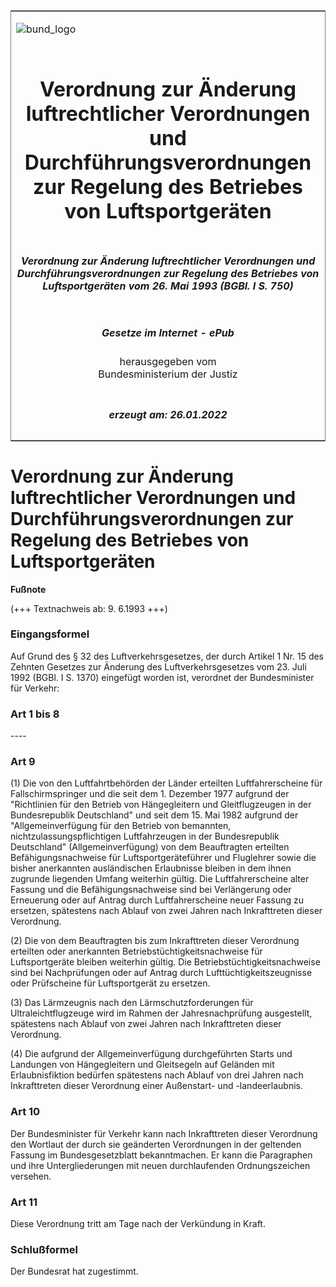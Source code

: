 <span id="DECKBLATT.html"></span>

<table border="0" frame="border" width="100%">

<tr valign="top">

<td align="left">

![bund\_logo](BfJ_2021_Web_de_de.gif)

</td>

<td align="right">

 

</td>

</tr>

<tr align="center" valign="middle">

<td colspan="2">

# Verordnung zur Änderung luftrechtlicher Verordnungen und Durchführungsverordnungen zur Regelung des Betriebes von Luftsportgeräten

</td>

</tr>

<tr align="center" valign="middle">

<td colspan="2">

##### Verordnung zur Änderung luftrechtlicher Verordnungen und Durchführungsverordnungen zur Regelung des Betriebes von Luftsportgeräten vom 26. Mai 1993 (BGBl. I S. 750)

</td>

</tr>

<tr align="center" valign="middle">

<td colspan="2">

  
  

##### Gesetze im Internet - ePub  
  
herausgegeben vom  
Bundesministerium der Justiz

</td>

</tr>

<tr align="center" valign="bottom">

<td colspan="2">

  
  

##### erzeugt am: 26.01.2022

</td>

</tr>

</table>

<span id="BJNR075000993.html"></span>

# Verordnung zur Änderung luftrechtlicher Verordnungen und Durchführungsverordnungen zur Regelung des Betriebes von Luftsportgeräten

<div>

  
**Fußnote**

<div class="jnhtml">

<div>

<div class="jurAbsatz">

(+++ Textnachweis ab: 9. 6.1993 +++)

</div>

</div>

</div>

</div>

<span id="BJNR075000993BJNE000100307.html"></span>

### Eingangsformel  

<div>

<div class="jnhtml">

<div>

<div class="jurAbsatz">

Auf Grund des § 32 des Luftverkehrsgesetzes, der durch Artikel 1 Nr. 15
des Zehnten Gesetzes zur Änderung des Luftverkehrsgesetzes vom 23. Juli
1992 (BGBl. I S. 1370) eingefügt worden ist, verordnet der
Bundesminister für Verkehr:

</div>

</div>

</div>

</div>

<span id="BJNR075000993BJNE000200307.html"></span>

### Art 1 bis 8  
\----

<span id="BJNR075000993BJNE000300307.html"></span>

### Art 9  

<div>

<div class="jnhtml">

<div>

<div class="jurAbsatz">

(1) Die von den Luftfahrtbehörden der Länder erteilten Luftfahrerscheine
für Fallschirmspringer und die seit dem 1. Dezember 1977 aufgrund der
"Richtlinien für den Betrieb von Hängegleitern und Gleitflugzeugen in
der Bundesrepublik Deutschland" und seit dem 15. Mai 1982 aufgrund der
"Allgemeinverfügung für den Betrieb von bemannten,
nichtzulassungspflichtigen Luftfahrzeugen in der Bundesrepublik
Deutschland" (Allgemeinverfügung) von dem Beauftragten erteilten
Befähigungsnachweise für Luftsportgeräteführer und Fluglehrer sowie die
bisher anerkannten ausländischen Erlaubnisse bleiben in dem ihnen
zugrunde liegenden Umfang weiterhin gültig. Die Luftfahrerscheine alter
Fassung und die Befähigungsnachweise sind bei Verlängerung oder
Erneuerung oder auf Antrag durch Luftfahrerscheine neuer Fassung zu
ersetzen, spätestens nach Ablauf von zwei Jahren nach Inkrafttreten
dieser Verordnung.

</div>

<div class="jurAbsatz">

(2) Die von dem Beauftragten bis zum Inkrafttreten dieser Verordnung
erteilten oder anerkannten Betriebstüchtigkeitsnachweise für
Luftsportgeräte bleiben weiterhin gültig. Die
Betriebstüchtigkeitsnachweise sind bei Nachprüfungen oder auf Antrag
durch Lufttüchtigkeitszeugnisse oder Prüfscheine für Luftsportgerät zu
ersetzen.

</div>

<div class="jurAbsatz">

(3) Das Lärmzeugnis nach den Lärmschutzforderungen für
Ultraleichtflugzeuge wird im Rahmen der Jahresnachprüfung ausgestellt,
spätestens nach Ablauf von zwei Jahren nach Inkrafttreten dieser
Verordnung.

</div>

<div class="jurAbsatz">

(4) Die aufgrund der Allgemeinverfügung durchgeführten Starts und
Landungen von Hängegleitern und Gleitsegeln auf Geländen mit
Erlaubnisfiktion bedürfen spätestens nach Ablauf von drei Jahren nach
Inkrafttreten dieser Verordnung einer Außenstart- und -landeerlaubnis.

</div>

</div>

</div>

</div>

<span id="BJNR075000993BJNE000400307.html"></span>

### Art 10  

<div>

<div class="jnhtml">

<div>

<div class="jurAbsatz">

Der Bundesminister für Verkehr kann nach Inkrafttreten dieser Verordnung
den Wortlaut der durch sie geänderten Verordnungen in der geltenden
Fassung im Bundesgesetzblatt bekanntmachen. Er kann die Paragraphen und
ihre Untergliederungen mit neuen durchlaufenden Ordnungszeichen
versehen.

</div>

</div>

</div>

</div>

<span id="BJNR075000993BJNE000500307.html"></span>

### Art 11  

<div>

<div class="jnhtml">

<div>

<div class="jurAbsatz">

Diese Verordnung tritt am Tage nach der Verkündung in Kraft.

</div>

</div>

</div>

</div>

<span id="BJNR075000993BJNE000600307.html"></span>

### Schlußformel  

<div>

<div class="jnhtml">

<div>

<div class="jurAbsatz">

Der Bundesrat hat zugestimmt.

</div>

</div>

</div>

</div>
